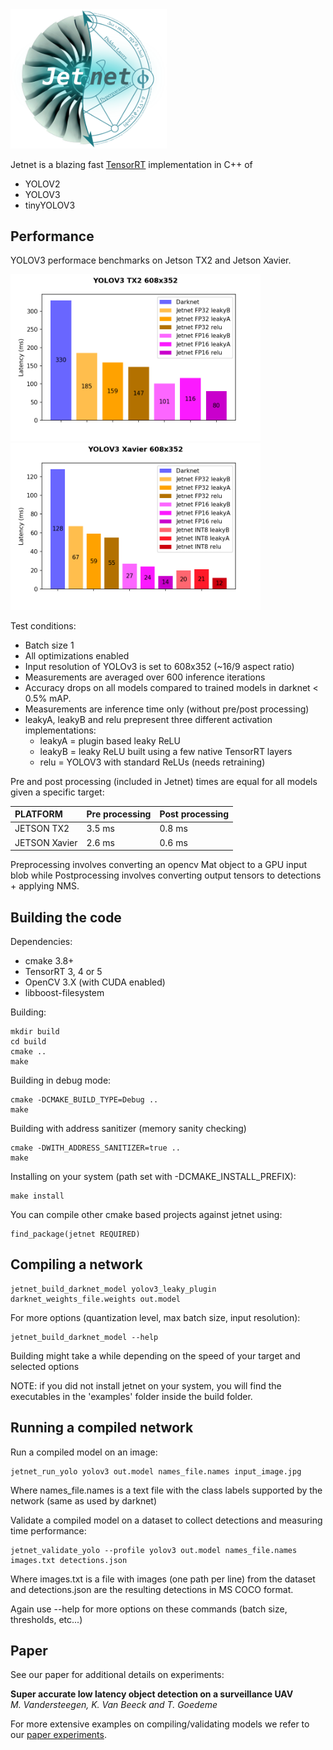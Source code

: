 <img src="doc/jetnet_logo.png" alt="Logo" width="250">

Jetnet is a blazing fast [TensorRT](https://developer.nvidia.com/tensorrt) implementation in C++ of

* YOLOV2
* YOLOV3
* tinyYOLOV3

## Performance

YOLOV3 performace benchmarks on Jetson TX2 and Jetson Xavier.

<img src="doc/yolov3_tx2_608x352.png" alt="Logo" width="400">
<img src="doc/yolov3_xavier_608x352.png" alt="Logo" width="400">

Test conditions:
* Batch size 1
* All optimizations enabled
* Input resolution of YOLOv3 is set to 608x352 (~16/9 aspect ratio)
* Measurements are averaged over 600 inference iterations
* Accuracy drops on all models compared to trained models in darknet < 0.5% mAP.
* Measurements are inference time only (without pre/post processing)
* leakyA, leakyB and relu prepresent three different activation implementations:
  * leakyA = plugin based leaky ReLU
  * leakyB = leaky ReLU built using a few native TensorRT layers
  * relu = YOLOV3 with standard ReLUs (needs retraining)

Pre and post processing (included in Jetnet) times are equal for all models given a specific target:

| PLATFORM             | Pre processing | Post processing |
|:---------------------|:---------------|:----------------|
| JETSON TX2           | 3.5 ms         | 0.8 ms          |
| JETSON Xavier        | 2.6 ms         | 0.6 ms          |

Preprocessing involves converting an opencv Mat object to a GPU input blob while
Postprocessing involves converting output tensors to detections + applying NMS.

## Building the code

Dependencies:

* cmake 3.8+
* TensorRT 3, 4 or 5
* OpenCV 3.X (with CUDA enabled)
* libboost-filesystem

Building:

```
mkdir build
cd build
cmake ..
make
```

Building in debug mode:

```
cmake -DCMAKE_BUILD_TYPE=Debug ..
make
```

Building with address sanitizer (memory sanity checking)

```
cmake -DWITH_ADDRESS_SANITIZER=true ..
make
```

Installing on your system (path set with -DCMAKE_INSTALL_PREFIX):

```
make install
```

You can compile other cmake based projects against jetnet using:

```
find_package(jetnet REQUIRED)
```

## Compiling a network

```
jetnet_build_darknet_model yolov3_leaky_plugin darknet_weights_file.weights out.model
```

For more options (quantization level, max batch size, input resolution):

```
jetnet_build_darknet_model --help
```

Building might take a while depending on the speed of your target and selected options

NOTE: if you did not install jetnet on your system, you will find the executables in the 'examples' folder inside
the build folder.

## Running a compiled network

Run a compiled model on an image:

```
jetnet_run_yolo yolov3 out.model names_file.names input_image.jpg
```

Where names_file.names is a text file with the class labels supported by the network (same as used by darknet)

Validate a compiled model on a dataset to collect detections and measuring time performance:

```
jetnet_validate_yolo --profile yolov3 out.model names_file.names images.txt detections.json
```

Where images.txt is a file with images (one path per line) from the dataset and detections.json are the resulting detections in MS COCO format.

Again use --help for more options on these commands (batch size, thresholds, etc...)

## Paper

See our paper for additional details on experiments:

**Super accurate low latency object detection on a surveillance UAV**  
*M. Vandersteegen, K. Van Beeck and T. Goedeme*

For more extensive examples on compiling/validating models we refer to our [paper experiments](https://gitlab.com/EAVISE/jetnet/tree/master/scripts/paper).
